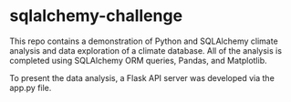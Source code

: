 # sqlalchemy-challenge
This repo contains a demonstration of Python and SQLAlchemy climate analysis and data exploration of a climate database. All of the analysis is completed using SQLAlchemy ORM queries, Pandas, and Matplotlib.

To present the data analysis, a Flask API server was developed via the app.py file.
